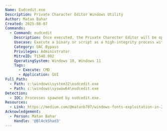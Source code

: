 ```yaml
---
Name: Eudcedit.exe
Description: Private Character Editor Windows Utility
Author: Matan Bahar
Created: 2025-08-07
Commands:
  - Command: eudcedit
    Description: Once executed, the Private Charecter Editor will be opened - click OK, then click File -> Font Links. In the next window choose the option "Link with Selected Fonts" and click on Save As, then in the opened enter the command you want to execute.
    Usecase: Execute a binary or script as a high-integrity process without a UAC prompt.
    Category: UAC Bypass
    Privileges: Administrator
    MitreID: T1548.002
    OperatingSystem: Windows 10, Windows 11
    Tags:
      - Execute: CMD
      - Application: GUI
Full_Path:
  - Path: c:\windows\system32\eudcedit.exe
  - Path: c:\windows\syswow64\eudcedit.exe
Detection:
  - IOC: Processes spawned by eudcedit.exe.
Resources:
  - Link: https://medium.com/@matanb707/windows-fonts-exploitation-in-2025-bypassing-uac-with-eudcedit-915599705639
Acknowledgement:
  - Person: Matan Bahar
    Handle: '@Bl4ckShad3'
---
```

